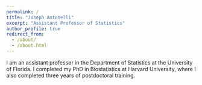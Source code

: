 ```yaml
---
permalink: /
title: "Joseph Antonelli"
excerpt: "Assistant Professor of Statistics"
author_profile: true
redirect_from: 
  - /about/
  - /about.html
---
```


I am an assistant professor in the Department of Statistics at the University of Florida. I completed my PhD in Biostatistics at Harvard University, where I also completed three years of postdoctoral training. 

